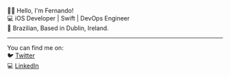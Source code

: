 
✋🏾 Hello, I'm Fernando!  
💻 iOS Developer | Swift | DevOps Engineer  
🏡 Brazilian, Based in Dublin, Ireland.

---

You can find me on:  
🐦 [Twitter](https://x.com/fersallesjr)  
💻 [LinkedIn](https://www.linkedin.com/in/fernando-junior-5831ba170/)
